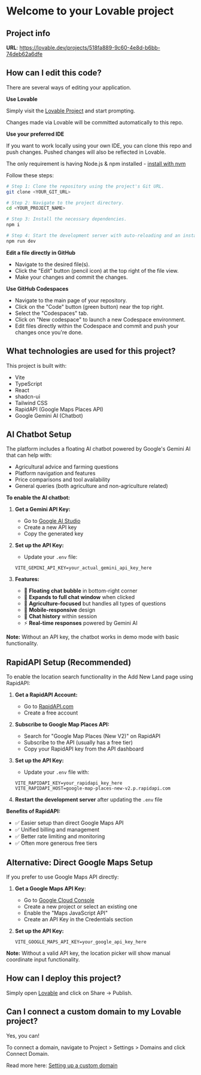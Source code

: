# Welcome to your Lovable project

## Project info

**URL**: https://lovable.dev/projects/518fa889-9c60-4e8d-b6bb-74deb62a6dfe

## How can I edit this code?

There are several ways of editing your application.

**Use Lovable**

Simply visit the [Lovable Project](https://lovable.dev/projects/518fa889-9c60-4e8d-b6bb-74deb62a6dfe) and start prompting.

Changes made via Lovable will be committed automatically to this repo.

**Use your preferred IDE**

If you want to work locally using your own IDE, you can clone this repo and push changes. Pushed changes will also be reflected in Lovable.

The only requirement is having Node.js & npm installed - [install with nvm](https://github.com/nvm-sh/nvm#installing-and-updating)

Follow these steps:

```sh
# Step 1: Clone the repository using the project's Git URL.
git clone <YOUR_GIT_URL>

# Step 2: Navigate to the project directory.
cd <YOUR_PROJECT_NAME>

# Step 3: Install the necessary dependencies.
npm i

# Step 4: Start the development server with auto-reloading and an instant preview.
npm run dev
```

**Edit a file directly in GitHub**

- Navigate to the desired file(s).
- Click the "Edit" button (pencil icon) at the top right of the file view.
- Make your changes and commit the changes.

**Use GitHub Codespaces**

- Navigate to the main page of your repository.
- Click on the "Code" button (green button) near the top right.
- Select the "Codespaces" tab.
- Click on "New codespace" to launch a new Codespace environment.
- Edit files directly within the Codespace and commit and push your changes once you're done.

## What technologies are used for this project?

This project is built with:

- Vite
- TypeScript
- React
- shadcn-ui
- Tailwind CSS
- RapidAPI (Google Maps Places API)
- Google Gemini AI (Chatbot)

## AI Chatbot Setup

The platform includes a floating AI chatbot powered by Google's Gemini AI that can help with:
- Agricultural advice and farming questions
- Platform navigation and features
- Price comparisons and tool availability  
- General queries (both agriculture and non-agriculture related)

**To enable the AI chatbot:**

1. **Get a Gemini API Key:**
   - Go to [Google AI Studio](https://aistudio.google.com/app/apikey)
   - Create a new API key
   - Copy the generated key

2. **Set up the API Key:**
   - Update your `.env` file:
   ```
   VITE_GEMINI_API_KEY=your_actual_gemini_api_key_here
   ```

3. **Features:**
   - 🤖 **Floating chat bubble** in bottom-right corner
   - 💬 **Expands to full chat window** when clicked
   - 🌾 **Agriculture-focused** but handles all types of questions
   - 📱 **Mobile-responsive** design
   - 💾 **Chat history** within session
   - ⚡ **Real-time responses** powered by Gemini AI

**Note:** Without an API key, the chatbot works in demo mode with basic functionality.

## RapidAPI Setup (Recommended)

To enable the location search functionality in the Add New Land page using RapidAPI:

1. **Get a RapidAPI Account:**
   - Go to [RapidAPI.com](https://rapidapi.com/)
   - Create a free account

2. **Subscribe to Google Map Places API:**
   - Search for "Google Map Places (New V2)" on RapidAPI
   - Subscribe to the API (usually has a free tier)
   - Copy your RapidAPI key from the API dashboard

3. **Set up the API Key:**
   - Update your `.env` file with:
   ```
   VITE_RAPIDAPI_KEY=your_rapidapi_key_here
   VITE_RAPIDAPI_HOST=google-map-places-new-v2.p.rapidapi.com
   ```

4. **Restart the development server** after updating the `.env` file

**Benefits of RapidAPI:**
- ✅ Easier setup than direct Google Maps API
- ✅ Unified billing and management
- ✅ Better rate limiting and monitoring
- ✅ Often more generous free tiers

## Alternative: Direct Google Maps Setup

If you prefer to use Google Maps API directly:

1. **Get a Google Maps API Key:**
   - Go to [Google Cloud Console](https://console.cloud.google.com/)
   - Create a new project or select an existing one
   - Enable the "Maps JavaScript API" 
   - Create an API Key in the Credentials section

2. **Set up the API Key:**
   ```
   VITE_GOOGLE_MAPS_API_KEY=your_google_api_key_here
   ```

**Note:** Without a valid API key, the location picker will show manual coordinate input functionality.

## How can I deploy this project?

Simply open [Lovable](https://lovable.dev/projects/518fa889-9c60-4e8d-b6bb-74deb62a6dfe) and click on Share -> Publish.

## Can I connect a custom domain to my Lovable project?

Yes, you can!

To connect a domain, navigate to Project > Settings > Domains and click Connect Domain.

Read more here: [Setting up a custom domain](https://docs.lovable.dev/features/custom-domain#custom-domain)
